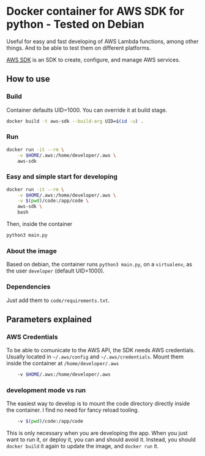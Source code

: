 # Docker container for AWS SDK for python - Tested on Debian

Useful for easy and fast developing of AWS Lambda functions, among other things. And to be able to test them on different platforms.

[AWS SDK](https://aws.amazon.com/sdk-for-python/) is an SDK to create, configure, and manage AWS services.

## How to use

### Build

Container defaults UID=1000. You can override it at build stage.

```bash
docker build -t aws-sdk --build-arg UID=$(id -u) .
```

### Run

```bash
docker run -it --rm \
    -v $HOME/.aws:/home/developer/.aws \
    aws-sdk
```

### Easy and simple start for developing

```bash
docker run -it --rm \
    -v $HOME/.aws:/home/developer/.aws \
    -v $(pwd)/code:/app/code \
    aws-sdk \
    bash
```

Then, inside the container

```bash
python3 main.py
```

### About the image

Based on debian, the container runs `python3 main.py`, on a `virtualenv`, as the user `developer` (default UID=1000).

### Dependencies

Just add them to `code/requirements.txt`.

## Parameters explained

### AWS Credentials

To be able to comunicate to the AWS API, the SDK needs AWS credentials. Usually located in `~/.aws/config` and `~/.aws/credentials`. Mount them inside the container at `/home/developer/.aws`

```bash
    -v $HOME/.aws:/home/developer/.aws
```

### development mode vs run

The easiest way to develop is to mount the code directory directly inside the container. I find no need for fancy reload tooling.

```bash
    -v $(pwd)/code:/app/code
```

This is only necessary when you are developing the app. When you just want to run it, or deploy it, you can and should avoid it. Instead, you should `docker build` it again to update the image, and `docker run` it.
